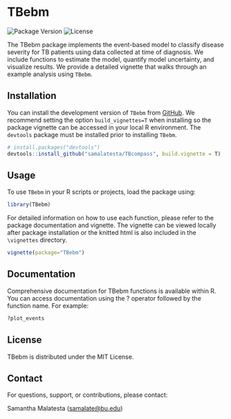 
<!-- README.md is generated from README.Rmd. Please edit that file -->

# TBebm

![Package Version](https://img.shields.io/badge/version-0.1.0-blue.svg)
![License](https://img.shields.io/badge/license-MIT-green.svg)
<!-- badges: start --> <!-- badges: end -->

The TBebm package implements the event-based model to classify disease
severity for TB patients using data collected at time of diagnosis. We
include functions to estimate the model, quantify model uncertainty, and
visualize results. We provide a detailed vignette that walks through an
example analysis using `TBebm`.

## Installation

You can install the development version of `TBebm` from
[GitHub](https://github.com/). We recommend setting the option
`build_vignettes=T` when installing so the package vignette can be
accessed in your local R environment. The `devtools` package must be
installed prior to installing `TBebm`.

``` r
# install.packages("devtools")
devtools::install_github("samalatesta/TBcompass", build.vignette = T)
```

## Usage

To use `TBebm` in your R scripts or projects, load the package using:

``` r
library(TBebm)
```

For detailed information on how to use each function, please refer to
the package documentation and vignette. The vignette can be viewed
locally after package installation or the knitted html is also included
in the `\vignettes` directory.

``` r
vignette(package="TBebm")
```

## Documentation

Comprehensive documentation for TBebm functions is available within R.
You can access documentation using the ? operator followed by the
function name. For example:

``` r
?plot_events
```

## License

TBebm is distributed under the MIT License.

## Contact

For questions, support, or contributions, please contact:

Samantha Malatesta (<samalate@bu.edu>)
